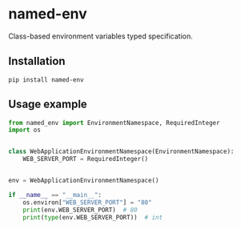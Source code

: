 # named-env

Class-based environment variables typed specification.

## Installation

```shell
pip install named-env
```

## Usage example

```python
from named_env import EnvironmentNamespace, RequiredInteger
import os


class WebApplicationEnvironmentNamespace(EnvironmentNamespace):
    WEB_SERVER_PORT = RequiredInteger()


env = WebApplicationEnvironmentNamespace()

if __name__ == "__main__":
    os.environ["WEB_SERVER_PORT"] = "80"
    print(env.WEB_SERVER_PORT)  # 80
    print(type(env.WEB_SERVER_PORT))  # int
```
